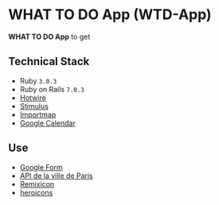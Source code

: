 # WHAT TO DO App (WTD-App)

**WHAT TO DO App** to get
## Technical Stack

- Ruby `3.0.3`
- Ruby on Rails `7.0.3`
- [Hotwire](https://hotwired.dev/)
- [Stimulus](https://stimulus.hotwired.dev/)
- [Importmap](https://github.com/rails/importmap-rails)
- [Google Calendar](https://developers.google.com/calendar/api/guides/create-events#ruby)

## Use
- [Google Form](https://docs.google.com/forms/d/e/1FAIpQLScpcU6ApCAKkMtxd4ld56lxZ-8MQsF4gimkCmMxEbFJIF2lhQ/viewform)
- [API de la ville de Paris](https://opendata.paris.fr/)
- [Remixicon](https://remixicon.com/)
- [heroicons](https://heroicons.com/)
